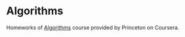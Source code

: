 # Algorithms
Homeworks of <a href=https://www.coursera.org/learn/algorithms-part1>Algorithms<a> course provided by Princeton on Coursera.
